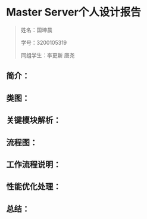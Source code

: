 # Master Server个人设计报告

> 姓名：国坤晨
>
> 学号：3200105319
>
> 同组学生：李更新 唐尧

## 简介：



## 类图：





## 关键模块解析：





## 流程图：





## 工作流程说明：





## 性能优化处理：



## 总结：